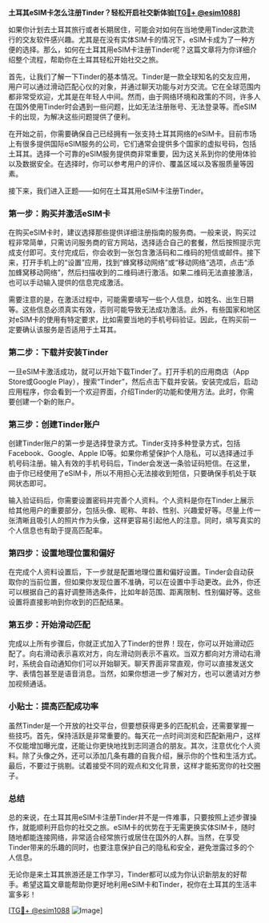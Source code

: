**土耳其eSIM卡怎么注册Tinder？轻松开启社交新体验[[TG💪+ @esim1088](https://t.me/s/esim1088)]**

如果你计划去土耳其旅行或者长期居住，可能会对如何在当地使用Tinder这款流行的交友软件感兴趣。尤其是在没有实体SIM卡的情况下，eSIM卡成为了一种方便的选择。那么，如何在土耳其用eSIM卡注册Tinder呢？这篇文章将为你详细介绍整个流程，帮助你在土耳其轻松开始社交之旅。

首先，让我们了解一下Tinder的基本情况。Tinder是一款全球知名的交友应用，用户可以通过滑动匹配心仪的对象，并通过聊天功能与对方交流。它在全球范围内都非常受欢迎，尤其是在年轻人中间。然而，由于网络环境和政策的不同，许多人在国外使用Tinder时会遇到一些问题，比如无法注册账号、无法登录等。而eSIM卡的出现，为解决这些问题提供了便利。

在开始之前，你需要确保自己已经拥有一张支持土耳其网络的eSIM卡。目前市场上有很多提供国际eSIM服务的公司，它们通常会提供多个国家的虚拟号码，包括土耳其。选择一个可靠的eSIM服务提供商非常重要，因为这关系到你的使用体验以及数据安全。在选择时，你可以参考用户的评价、覆盖区域以及客服质量等因素。

接下来，我们进入正题——如何在土耳其用eSIM卡注册Tinder。

### 第一步：购买并激活eSIM卡

在购买eSIM卡时，建议选择那些提供详细注册指南的服务商。一般来说，购买过程非常简单，只需访问服务商的官方网站，选择适合自己的套餐，然后按照提示完成支付即可。支付完成后，你会收到一张包含激活码和二维码的短信或邮件。接下来，打开手机上的“设置”应用，找到“蜂窝移动网络”或“移动网络”选项，点击“添加蜂窝移动网络”，然后扫描收到的二维码进行激活。如果二维码无法直接激活，也可以手动输入提供的信息完成激活。

需要注意的是，在激活过程中，可能需要填写一些个人信息，如姓名、出生日期等。这些信息必须真实有效，否则可能导致无法成功激活。此外，有些国家和地区对eSIM卡的使用有特定要求，比如需要当地的手机号码验证。因此，在购买前一定要确认该服务是否适用于土耳其。

### 第二步：下载并安装Tinder

一旦eSIM卡激活成功，就可以开始下载Tinder了。打开手机的应用商店（App Store或Google Play），搜索“Tinder”，然后点击下载并安装。安装完成后，启动应用程序，你会看到一个欢迎界面，介绍Tinder的功能和使用方法。此时，你需要创建一个新的账户。

### 第三步：创建Tinder账户

创建Tinder账户的第一步是选择登录方式。Tinder支持多种登录方式，包括Facebook、Google、Apple ID等。如果你希望保护个人隐私，可以选择通过手机号码注册。输入有效的手机号码后，Tinder会发送一条验证码短信。在这里，由于你已经使用了eSIM卡，所以不用担心无法接收到短信，只要确保手机处于联网状态即可。

输入验证码后，你需要设置密码并完善个人资料。个人资料是你在Tinder上展示给其他用户的重要部分，包括头像、昵称、年龄、性别、兴趣爱好等。尽量上传一张清晰且吸引人的照片作为头像，这样更容易引起他人的注意。同时，填写真实的个人信息也有助于提高匹配率。

### 第四步：设置地理位置和偏好

在完成个人资料设置后，下一步就是配置地理位置和偏好设置。Tinder会自动获取你的当前位置，但如果你发现位置不准确，可以在设置中手动更改。此外，你还可以根据自己的喜好调整筛选条件，比如年龄范围、距离限制、性别偏好等。这些设置将直接影响到你收到的匹配结果。

### 第五步：开始滑动匹配

完成以上所有步骤后，你就正式加入了Tinder的世界！现在，你可以开始滑动匹配了。向右滑动表示喜欢对方，向左滑动则表示不喜欢。当双方都向对方滑动右滑时，系统会自动通知你们可以开始聊天。聊天界面非常直观，你可以直接发送文字、表情包甚至是语音消息。当然，如果你想进一步了解对方，也可以邀请对方参加视频通话。

### 小贴士：提高匹配成功率

虽然Tinder是一个开放的社交平台，但要想获得更多的匹配机会，还需要掌握一些技巧。首先，保持活跃是非常重要的。每天花一点时间浏览和匹配新用户，这样不仅能增加曝光度，还能让你更快地找到志同道合的朋友。其次，注意优化个人资料。除了头像之外，还可以添加几条有趣的自我介绍，展示你的个性和生活方式。最后，不要过于挑剔。试着接受不同的观点和文化背景，这样才能拓宽你的社交圈子。

### 总结

总的来说，在土耳其用eSIM卡注册Tinder并不是一件难事，只要按照上述步骤操作，就能顺利开启你的社交之旅。eSIM卡的优势在于无需更换实体SIM卡，随时随地都能连接网络，非常适合经常旅行或居住在国外的人群。当然，在享受Tinder带来的乐趣的同时，也要注意保护自己的隐私和安全，避免泄露过多的个人信息。

无论你是来土耳其旅游还是工作学习，Tinder都可以成为你认识新朋友的好帮手。希望这篇文章能帮助你更好地利用eSIM卡和Tinder，祝你在土耳其的生活丰富多彩！

[[TG💪+ @esim1088](https://t.me/s/esim1088) ![Image](https://i.postimg.cc/4NQfJmqS/Snipaste-2025-05-13-00-14-12.png)]